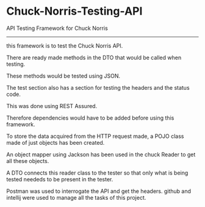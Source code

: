 # Chuck-Norris-Testing-API
API Testing Framework for Chuck Norris
***********************************************
this framework is to test the Chuck Norris API. 

There are ready made methods in the DTO that would be called when testing. 

These methods would be tested using JSON. 

The test section also has a section for testing the headers and the status code.

This was done using REST Assured.

Therefore dependencies would have to be added before using this framework. 

To store the data acquired from the HTTP request made, 
a POJO class made of just objects has been created. 

An object mapper using Jackson has been used in the chuck Reader to get all  these objects. 

A DTO connects this reader class to the tester so that only what is being tested neededs to be present in the tester. 

Postman was used to interrogate the API and get the headers. 
github and intellij were used to manage all the tasks of this project. 
